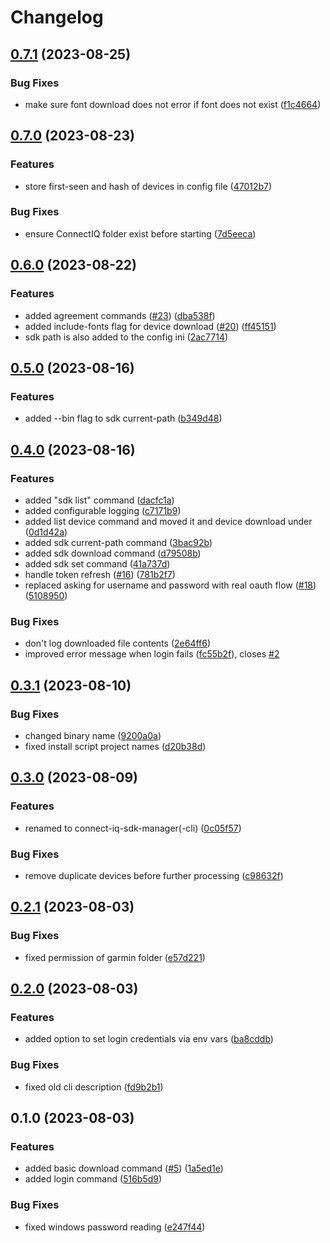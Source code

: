# Changelog

## [0.7.1](https://github.com/lindell/connect-iq-sdk-manager-cli/compare/v0.7.0...v0.7.1) (2023-08-25)


### Bug Fixes

* make sure font download does not error if font does not exist ([f1c4664](https://github.com/lindell/connect-iq-sdk-manager-cli/commit/f1c466478b45974f5eaf4580aea7e70499b21952))

## [0.7.0](https://github.com/lindell/connect-iq-sdk-manager-cli/compare/v0.6.0...v0.7.0) (2023-08-23)


### Features

* store first-seen and hash of devices in config file ([47012b7](https://github.com/lindell/connect-iq-sdk-manager-cli/commit/47012b73465fdb5a3803f90bf40e469c0fd10086))


### Bug Fixes

* ensure ConnectIQ folder exist before starting ([7d5eeca](https://github.com/lindell/connect-iq-sdk-manager-cli/commit/7d5eeca1bcb8ff15f1b28e0872dcebcc00079651))

## [0.6.0](https://github.com/lindell/connect-iq-sdk-manager-cli/compare/v0.5.0...v0.6.0) (2023-08-22)


### Features

* added agreement commands ([#23](https://github.com/lindell/connect-iq-sdk-manager-cli/issues/23)) ([dba538f](https://github.com/lindell/connect-iq-sdk-manager-cli/commit/dba538fcd4f9fea9361d0b9830787a4b90aa2026))
* added include-fonts flag for device download ([#20](https://github.com/lindell/connect-iq-sdk-manager-cli/issues/20)) ([ff45151](https://github.com/lindell/connect-iq-sdk-manager-cli/commit/ff45151c0c30f1d1cedfbba17ab76ac0e91dd8f3))
* sdk path is also added to the config ini ([2ac7714](https://github.com/lindell/connect-iq-sdk-manager-cli/commit/2ac771477159084180ad75547a8f9f2dea653a99))

## [0.5.0](https://github.com/lindell/connect-iq-sdk-manager-cli/compare/v0.4.0...v0.5.0) (2023-08-16)


### Features

* added --bin flag to sdk current-path ([b349d48](https://github.com/lindell/connect-iq-sdk-manager-cli/commit/b349d48b0c06cdb9cdab594da19bed8a5afbf90f))

## [0.4.0](https://github.com/lindell/connect-iq-sdk-manager-cli/compare/v0.3.1...v0.4.0) (2023-08-16)


### Features

* added "sdk list" command ([dacfc1a](https://github.com/lindell/connect-iq-sdk-manager-cli/commit/dacfc1a398d9c32bbfe1f40c4930d710dc686a94))
* added configurable logging ([c7171b9](https://github.com/lindell/connect-iq-sdk-manager-cli/commit/c7171b9c975079f49958aa9ae0bc4cdc8168aca5))
* added list device command and moved it and device download under ([0d1d42a](https://github.com/lindell/connect-iq-sdk-manager-cli/commit/0d1d42a9cf252312735991ad777b603d5d7b02ee))
* added sdk current-path command ([3bac92b](https://github.com/lindell/connect-iq-sdk-manager-cli/commit/3bac92bab66be6ccc6127aadd3028634291498d1))
* added sdk download command ([d79508b](https://github.com/lindell/connect-iq-sdk-manager-cli/commit/d79508b057b2013b6644f83acc49ec7172c545e0))
* added sdk set command ([41a737d](https://github.com/lindell/connect-iq-sdk-manager-cli/commit/41a737db0510dd69961e37a167115914ce83bf0b))
* handle token refresh ([#16](https://github.com/lindell/connect-iq-sdk-manager-cli/issues/16)) ([781b2f7](https://github.com/lindell/connect-iq-sdk-manager-cli/commit/781b2f7634c81f45711517fc47a8069fe145f91b))
* replaced asking for username and password with real oauth flow ([#18](https://github.com/lindell/connect-iq-sdk-manager-cli/issues/18)) ([5108950](https://github.com/lindell/connect-iq-sdk-manager-cli/commit/51089500b035eff44848c729e47823a84c27f0c3))


### Bug Fixes

* don't log downloaded file contents ([2e64ff6](https://github.com/lindell/connect-iq-sdk-manager-cli/commit/2e64ff6a5092a2da5ecaf01f39fd2d76661416e1))
* improved error message when login fails ([fc55b2f](https://github.com/lindell/connect-iq-sdk-manager-cli/commit/fc55b2f57e76b1fb2a6494aff5066ecae61cf54b)), closes [#2](https://github.com/lindell/connect-iq-sdk-manager-cli/issues/2)

## [0.3.1](https://github.com/lindell/connect-iq-sdk-manager-cli/compare/v0.3.0...v0.3.1) (2023-08-10)


### Bug Fixes

* changed binary name ([9200a0a](https://github.com/lindell/connect-iq-sdk-manager-cli/commit/9200a0a53126906c210a8e3fc1f5d439a84f419a))
* fixed install script project names ([d20b38d](https://github.com/lindell/connect-iq-sdk-manager-cli/commit/d20b38d62a7a210b5c2c26e8ddcf46f7235b6729))

## [0.3.0](https://github.com/lindell/connect-iq-sdk-manager-cli/compare/v0.2.1...v0.3.0) (2023-08-09)


### Features

* renamed to connect-iq-sdk-manager(-cli) ([0c05f57](https://github.com/lindell/connect-iq-sdk-manager-cli/commit/0c05f574c0cb445be191ec4306f71ef845c292e7))


### Bug Fixes

* remove duplicate devices before further processing ([c98632f](https://github.com/lindell/connect-iq-sdk-manager-cli/commit/c98632f8d8f393d9a66fbfabc8b0fb8f618a9f1f))

## [0.2.1](https://github.com/lindell/connect-iq-sdk-manager-cli/compare/v0.2.0...v0.2.1) (2023-08-03)


### Bug Fixes

* fixed permission of garmin folder ([e57d221](https://github.com/lindell/connect-iq-sdk-manager-cli/commit/e57d221cd3afd3f177e7b22690a4a36f4557b88a))

## [0.2.0](https://github.com/lindell/connect-iq-sdk-manager-cli/compare/v0.1.0...v0.2.0) (2023-08-03)


### Features

* added option to set login credentials via env vars ([ba8cddb](https://github.com/lindell/connect-iq-sdk-manager-cli/commit/ba8cddba3c0c6105362fca21fed3a73cb0143a62))


### Bug Fixes

* fixed old cli description ([fd9b2b1](https://github.com/lindell/connect-iq-sdk-manager-cli/commit/fd9b2b1f1cf5891bca6d34f290c7f2271678e1cf))

## 0.1.0 (2023-08-03)


### Features

* added basic download command ([#5](https://github.com/lindell/connect-iq-sdk-manager-cli/issues/5)) ([1a5ed1e](https://github.com/lindell/connect-iq-sdk-manager-cli/commit/1a5ed1e7b975706c2719ca5666a9df28dda552d8))
* added login command ([516b5d9](https://github.com/lindell/connect-iq-sdk-manager-cli/commit/516b5d9a30b9f680d82a3c33072cad6253ba0fae))


### Bug Fixes

* fixed windows password reading ([e247f44](https://github.com/lindell/connect-iq-sdk-manager-cli/commit/e247f44807a892aedc0b40f95ac3a21ba6d42b64))
